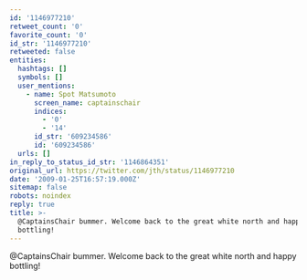 ```yaml
---
id: '1146977210'
retweet_count: '0'
favorite_count: '0'
id_str: '1146977210'
retweeted: false
entities:
  hashtags: []
  symbols: []
  user_mentions:
    - name: Spot Matsumoto
      screen_name: captainschair
      indices:
        - '0'
        - '14'
      id_str: '609234586'
      id: '609234586'
  urls: []
in_reply_to_status_id_str: '1146864351'
original_url: https://twitter.com/jth/status/1146977210
date: '2009-01-25T16:57:19.000Z'
sitemap: false
robots: noindex
reply: true
title: >-
  @CaptainsChair bummer. Welcome back to the great white north and happy
  bottling!
---
```


@CaptainsChair bummer. Welcome back to the great white north and happy bottling!